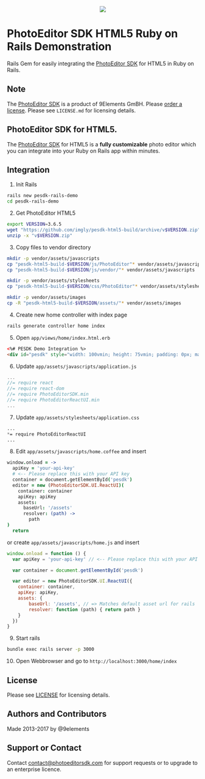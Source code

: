 <p align="center">
  <img src="http://static.photoeditorsdk.com/logo.png" />
</p>

# PhotoEditor SDK HTML5 Ruby on Rails Demonstration
Rails Gem for easily integrating the [PhotoEditor SDK](https://www.photoeditorsdk.com/?utm_campaign=Projects&utm_source=Github&utm_medium=Side_Projects&utm_content=Rails-Demo) for HTML5 in Ruby on Rails.

## Note 
The [PhotoEditor SDK](https://www.photoeditorsdk.com/?utm_campaign=Projects&utm_source=Github&utm_medium=Side_Projects&utm_content=Rails-Demo) is a product of 9Elements GmBH. 
Please [order a license](https://www.photoeditorsdk.com/pricing#contact/?utm_campaign=Projects&utm_source=Github&utm_medium=Side_Projects&utm_content=Rails-Demo). Please see `LICENSE.md` for licensing details.


## PhotoEditor SDK for HTML5.
The [PhotoEditor SDK](https://www.photoeditorsdk.com/?utm_campaign=Projects&utm_source=Github&utm_medium=Side_Projects&utm_content=Rails-Demo) for HTML5 is a **fully customizable** photo editor which you can integrate into your Ruby on Rails app within minutes.

## Integration

1. Init Rails 
```bash
rails new pesdk-rails-demo
cd pesdk-rails-demo 
```

2. Get PhotoEditor HTML5 
```bash
export VERSION=3.6.5
wget "https://github.com/imgly/pesdk-html5-build/archive/v$VERSION.zip"
unzip -x "v$VERSION.zip"
```

3. Copy files to vendor directory 
```bash
mkdir -p vendor/assets/javascripts
cp "pesdk-html5-build-$VERSION/js/PhotoEditor"* vendor/assets/javascripts
cp "pesdk-html5-build-$VERSION/js/vendor/"* vendor/assets/javascripts

mkdir -p vendor/assets/stylesheets
cp "pesdk-html5-build-$VERSION/css/PhotoEditor"* vendor/assets/stylesheets

mkdir -p vendor/assets/images
cp -R "pesdk-html5-build-$VERSION/assets/"* vendor/assets/images
```

4. Create new home controller with index page

```bash 
rails generate controller home index
```

5. Open `app/views/home/index.html.erb`

```html
<%# PESDK Demo Integration %>
<div id="pesdk" style="width: 100vmin; height: 75vmin; padding: 0px; margin: 0px">
```

6. Update `app/assets/javascripts/application.js`
```javascript 
...
//= require react
//= require react-dom
//= require PhotoEditorSDK.min
//= require PhotoEditorReactUI.min
...
```

7. Update `app/assets/stylesheets/application.css`
```css 
...
*= require PhotoEditorReactUI
...
```

8. Edit `app/assets/javascripts/home.coffee` and insert

```coffeescript 
window.onload = ->
  apiKey = 'your-api-key'
  # <-- Please replace this with your API key
  container = document.getElementById('pesdk')
  editor = new (PhotoEditorSDK.UI.ReactUI)(
    container: container
    apiKey: apiKey
    assets:
      baseUrl: '/assets'
      resolver: (path) ->
        path
)
  return
```

or create `app/assets/javascripts/home.js` and insert

```javascript 
window.onload = function () {
  var apiKey = 'your-api-key' // <-- Please replace this with your API key

  var container = document.getElementById('pesdk')

  var editor = new PhotoEditorSDK.UI.ReactUI({
    container: container,
    apiKey: apiKey,
    assets: {
        baseUrl: '/assets', // => Matches default asset url for rails
        resolver: function (path) { return path }
    }
  })
}
```


9. Start rails 
```bash 
bundle exec rails server -p 3000 
```

10. Open  Webbrowser and go to `http://localhost:3000/home/index`


## License
Please see [LICENSE](https://github.com/imgly/pesdk-html5-rails/blob/master/LICENSE.md) for licensing details.

## Authors and Contributors
Made 2013-2017 by @9elements

## Support or Contact
Contact contact@photoeditorsdk.com for support requests or to upgrade to an enterprise licence.

